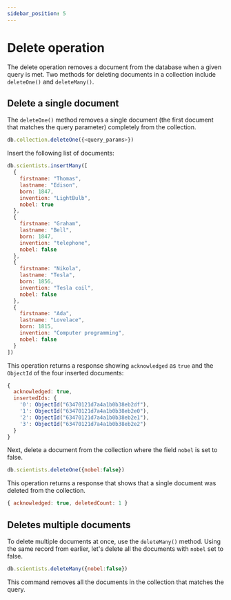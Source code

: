 ```yaml
---
sidebar_position: 5
---
```


# Delete operation

The delete operation removes a document from the database when a given query is met.
Two methods for deleting documents in a collection include `deleteOne()` and `deleteMany()`.

## Delete a single document

The `deleteOne()` method removes a single document (the first document that matches the query parameter) completely from the collection.

```js
db.collection.deleteOne({<query_params>})
```

Insert the following list of documents:

```js
db.scientists.insertMany([
  {
    firstname: "Thomas",
    lastname: "Edison",
    born: 1847,
    invention: "LightBulb",
    nobel: true
  },
  {
    firstname: "Graham",
    lastname: "Bell",
    born: 1847,
    invention: "telephone",
    nobel: false
  },
  {
    firstname: "Nikola",
    lastname: "Tesla",
    born: 1856,
    invention: "Tesla coil",
    nobel: false
  },
  {
    firstname: "Ada",
    lastname: "Lovelace",
    born: 1815,
    invention: "Computer programming",
    nobel: false
  }
])
```

This operation returns a response showing `acknowledged` as `true` and the `ObjectId` of the four inserted documents:

```js
{
  acknowledged: true,
  insertedIds: {
    '0': ObjectId("63470121d7a4a1b0b38eb2df"),
    '1': ObjectId("63470121d7a4a1b0b38eb2e0"),
    '2': ObjectId("63470121d7a4a1b0b38eb2e1"),
    '3': ObjectId("63470121d7a4a1b0b38eb2e2")
  }
}
```

Next, delete a document from the collection where the field `nobel` is set to false.

```js
db.scientists.deleteOne({nobel:false})
```

This operation returns a response that shows that a single document was deleted from the collection.

```js
{ acknowledged: true, deletedCount: 1 }
```

## Deletes multiple documents

To delete multiple documents at once, use the  `deleteMany()` method.
Using the same record from earlier, let's delete all the documents with `nobel` set to false.

```js
db.scientists.deleteMany({nobel:false})
```

This command removes all the documents in the collection that matches the query.
